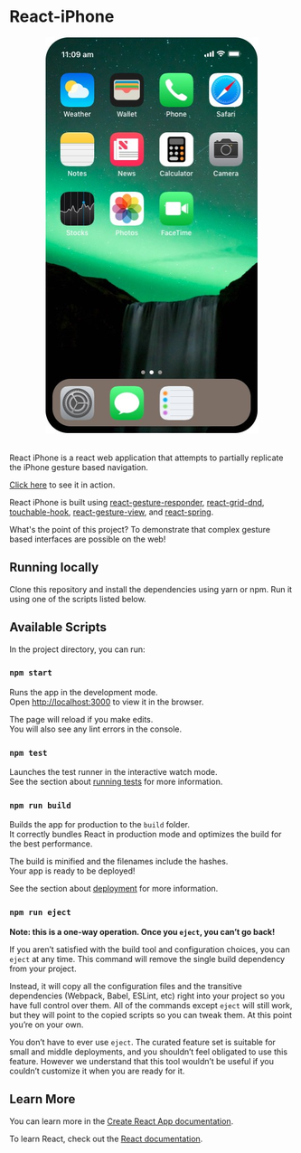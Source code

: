 # React-iPhone

<div align="center">
  <a href="http://react-gesture-responder.netlify.com">
    <img
    max-width="600px"
    alt="Julienne screenshot showing a list of recipes on the left, and a recipe on the right."
     src="https://raw.githubusercontent.com/bmcmahen/react-iphone/master/screenshot.jpg">
  </a>
</div>
<br />

React iPhone is a react web application that attempts to partially replicate the iPhone gesture based navigation. 

[Click here](https://react-gesture-responder.netlify.com/) to see it in action.

React iPhone is built using [react-gesture-responder](https://github.com/bmcmahen/react-gesture-responder), [react-grid-dnd](https://github.com/bmcmahen/react-grid-dnd), [touchable-hook](https://github.com/bmcmahen/touchable-hook), [react-gesture-view](https://github.com/bmcmahen/react-gesture-view), and [react-spring](https://www.react-spring.io/).

What's the point of this project? To demonstrate that complex gesture based interfaces are possible on the web!

## Running locally

Clone this repository and install the dependencies using yarn or npm. Run it using one of the scripts listed below.

## Available Scripts

In the project directory, you can run:

### `npm start`

Runs the app in the development mode.<br>
Open [http://localhost:3000](http://localhost:3000) to view it in the browser.

The page will reload if you make edits.<br>
You will also see any lint errors in the console.

### `npm test`

Launches the test runner in the interactive watch mode.<br>
See the section about [running tests](https://facebook.github.io/create-react-app/docs/running-tests) for more information.

### `npm run build`

Builds the app for production to the `build` folder.<br>
It correctly bundles React in production mode and optimizes the build for the best performance.

The build is minified and the filenames include the hashes.<br>
Your app is ready to be deployed!

See the section about [deployment](https://facebook.github.io/create-react-app/docs/deployment) for more information.

### `npm run eject`

**Note: this is a one-way operation. Once you `eject`, you can’t go back!**

If you aren’t satisfied with the build tool and configuration choices, you can `eject` at any time. This command will remove the single build dependency from your project.

Instead, it will copy all the configuration files and the transitive dependencies (Webpack, Babel, ESLint, etc) right into your project so you have full control over them. All of the commands except `eject` will still work, but they will point to the copied scripts so you can tweak them. At this point you’re on your own.

You don’t have to ever use `eject`. The curated feature set is suitable for small and middle deployments, and you shouldn’t feel obligated to use this feature. However we understand that this tool wouldn’t be useful if you couldn’t customize it when you are ready for it.

## Learn More

You can learn more in the [Create React App documentation](https://facebook.github.io/create-react-app/docs/getting-started).

To learn React, check out the [React documentation](https://reactjs.org/).
